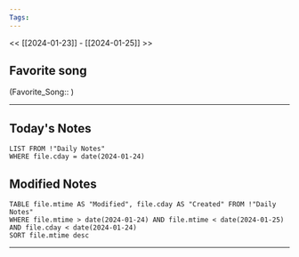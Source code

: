 ```yaml
---
Tags:
---
```

<< [[2024-01-23]] - [[2024-01-25]] >>
## Favorite song
(Favorite_Song:: )

___
## Today's Notes
```dataview
LIST FROM !"Daily Notes"
WHERE file.cday = date(2024-01-24)
```
## Modified Notes
```dataview
TABLE file.mtime AS "Modified", file.cday AS "Created" FROM !"Daily Notes" 
WHERE file.mtime > date(2024-01-24) AND file.mtime < date(2024-01-25) AND file.cday < date(2024-01-24)
SORT file.mtime desc
```
___
